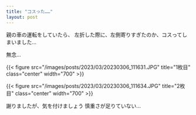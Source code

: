 ```yaml
---
title: "コスった……"
layout: post
---
```


親の車の運転をしていたら、
左折した際に、左側寄りすぎたのか、コスってしまいました…

無念…

{{< figure src="/images/posts/2023/03/20230306_111631.JPG" title="1枚目" class="center" width="700" >}}

{{< figure src="/images/posts/2023/03/20230306_111634.JPG" title="2枚目" class="center" width="700" >}}


謝りましたが、気を付けましょう
慎重さが足りていない…